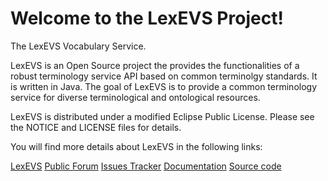 
Welcome to the LexEVS Project!
=====================================

The LexEVS Vocabulary Service.

LexEVS is an Open Source project the provides the functionalities of a robust
terminology service API based on common terminolgy standards.
It is written in Java.
The goal of LexEVS is to provide a common terminology service for diverse terminological
and ontological resources.

LexEVS is distributed under a modified Eclipse Public License.
Please see the NOTICE and LICENSE files for details.

You will find more details about LexEVS in the following links:

[LexEVS](https://wiki.nci.nih.gov/display/LexEVS/LexEVS)
[Public Forum](https://cabig-kc.nci.nih.gov/Vocab/forums/viewforum.php?f=13)
[Issues Tracker](https://tracker.nci.nih.gov/browse/LEXEVS)
[Documentation](https://wiki.nci.nih.gov/display/LexEVS/LexEVS#LexEVS-DocumentationandTraining)
[Source code](https://github.com/NCIP/LexEVS)


